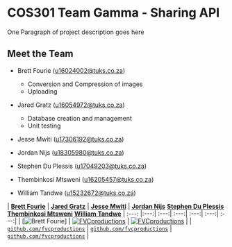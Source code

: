 # COS301 Team Gamma - Sharing API

One Paragraph of project description goes here

## Meet the Team

* Brett Fourie (u16024002@tuks.co.za)
  - Conversion and Compression of images
  - Uploading
 
* Jared Gratz (u16054972@tuks.co.za)
  - Database creation and management
  - Unit testing
  
* Jesse Mwiti (u17306192@tuks.co.za)
* Jordan Nijs (u18305980@tuks.co.za)
* Stephen Du Plessis (u17049203@tuks.co.za)
* Thembinkosi Mtsweni (u16205457@tuks.co.za)
* William Tandwe (u15232672@tuks.co.za)

| <a href="https://github.com/BrettFourie" target="_blank">**Brett Fourie**</a> | <a href="http://fvcproductions.com" target="_blank">**Jared Gratz**</a> | <a href="http://fvcproductions.com" target="_blank">**Jesse Mwiti**</a> | <a href="https://github.com/BrettFourie" target="_blank">**Jordan Nijs**</a> <a href="https://github.com/BrettFourie" target="_blank">**Stephen Du Plessis**</a> <a href="https://github.com/BrettFourie" target="_blank">**Thembinkosi Mtsweni**</a> <a href="https://github.com/BrettFourie" target="_blank">**William Tandwe**</a>
| :---: |:---:| :---:| :---:| :---:| :---:| :---:|
| [![Brett Fourie](https://avatars2.githubusercontent.com/u/54021309?v=4s=200)]    | [![FVCproductions](https://avatars1.githubusercontent.com/u/4284691?v=3&s=200)](http://fvcproductions.com) | [![FVCproductions](https://avatars1.githubusercontent.com/u/4284691?v=3&s=200)](http://fvcproductions.com)  |
| <a href="http://github.com/fvcproductions" target="_blank">`github.com/fvcproductions`</a> | <a href="http://github.com/fvcproductions" target="_blank">`github.com/fvcproductions`</a> | <a href="http://github.com/fvcproductions" target="_blank">`github.com/fvcproductions`</a> |
